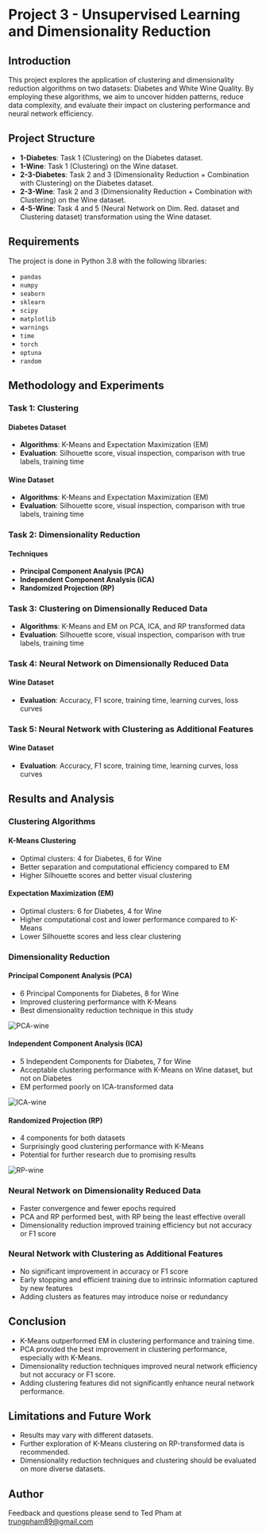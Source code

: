 # Project 3 - Unsupervised Learning and Dimensionality Reduction

## Introduction

This project explores the application of clustering and dimensionality reduction algorithms on two datasets: Diabetes and White Wine Quality. By employing these algorithms, we aim to uncover hidden patterns, reduce data complexity, and evaluate their impact on clustering performance and neural network efficiency.

## Project Structure

- **1-Diabetes**: Task 1 (Clustering) on the Diabetes dataset.
- **1-Wine**: Task 1 (Clustering) on the Wine dataset.
- **2-3-Diabetes**: Task 2 and 3 (Dimensionality Reduction + Combination with Clustering) on the Diabetes dataset.
- **2-3-Wine**: Task 2 and 3 (Dimensionality Reduction + Combination with Clustering) on the Wine dataset.
- **4-5-Wine**: Task 4 and 5 (Neural Network on Dim. Red. dataset and Clustering dataset) transformation using the Wine dataset.

## Requirements

The project is done in Python 3.8 with the following libraries:
- `pandas`
- `numpy`
- `seaborn`
- `sklearn`
- `scipy`
- `matplotlib`
- `warnings`
- `time`
- `torch`
- `optuna`
- `random`

## Methodology and Experiments

### Task 1: Clustering

#### Diabetes Dataset
- **Algorithms**: K-Means and Expectation Maximization (EM)
- **Evaluation**: Silhouette score, visual inspection, comparison with true labels, training time

#### Wine Dataset
- **Algorithms**: K-Means and Expectation Maximization (EM)
- **Evaluation**: Silhouette score, visual inspection, comparison with true labels, training time

### Task 2: Dimensionality Reduction

#### Techniques
- **Principal Component Analysis (PCA)**
- **Independent Component Analysis (ICA)**
- **Randomized Projection (RP)**

### Task 3: Clustering on Dimensionally Reduced Data

- **Algorithms**: K-Means and EM on PCA, ICA, and RP transformed data
- **Evaluation**: Silhouette score, visual inspection, comparison with true labels, training time

### Task 4: Neural Network on Dimensionally Reduced Data

#### Wine Dataset
- **Evaluation**: Accuracy, F1 score, training time, learning curves, loss curves

### Task 5: Neural Network with Clustering as Additional Features

#### Wine Dataset
- **Evaluation**: Accuracy, F1 score, training time, learning curves, loss curves

## Results and Analysis

### Clustering Algorithms

#### K-Means Clustering
- Optimal clusters: 4 for Diabetes, 6 for Wine
- Better separation and computational efficiency compared to EM
- Higher Silhouette scores and better visual clustering

#### Expectation Maximization (EM)
- Optimal clusters: 6 for Diabetes, 4 for Wine
- Higher computational cost and lower performance compared to K-Means
- Lower Silhouette scores and less clear clustering

### Dimensionality Reduction

#### Principal Component Analysis (PCA)
- 6 Principal Components for Diabetes, 8 for Wine
- Improved clustering performance with K-Means
- Best dimensionality reduction technique in this study

![PCA-wine](image/fig12%20PCA%20wine.png)

#### Independent Component Analysis (ICA)
- 5 Independent Components for Diabetes, 7 for Wine
- Acceptable clustering performance with K-Means on Wine dataset, but not on Diabetes
- EM performed poorly on ICA-transformed data

![ICA-wine](image/fig16%20ICA%20wine.png)

#### Randomized Projection (RP)
- 4 components for both datasets
- Surprisingly good clustering performance with K-Means
- Potential for further research due to promising results

![RP-wine](image/fig18%20RP%20Diabetes.png)

### Neural Network on Dimensionality Reduced Data
- Faster convergence and fewer epochs required
- PCA and RP performed best, with RP being the least effective overall
- Dimensionality reduction improved training efficiency but not accuracy or F1 score

### Neural Network with Clustering as Additional Features
- No significant improvement in accuracy or F1 score
- Early stopping and efficient training due to intrinsic information captured by new features
- Adding clusters as features may introduce noise or redundancy

## Conclusion

- K-Means outperformed EM in clustering performance and training time.
- PCA provided the best improvement in clustering performance, especially with K-Means.
- Dimensionality reduction techniques improved neural network efficiency but not accuracy or F1 score.
- Adding clustering features did not significantly enhance neural network performance.

## Limitations and Future Work

- Results may vary with different datasets.
- Further exploration of K-Means clustering on RP-transformed data is recommended.
- Dimensionality reduction techniques and clustering should be evaluated on more diverse datasets.

## Author

Feedback and questions please send to Ted Pham at trungpham89@gmail.com
